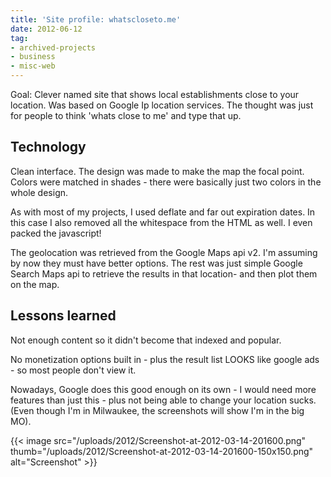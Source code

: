 ```yaml
---
title: 'Site profile: whatscloseto.me'
date: 2012-06-12
tag:
- archived-projects
- business
- misc-web
---
```

Goal: Clever named site that shows local establishments close to your location.  Was based on Google Ip location services.  The thought was just for people to think 'whats close to me' and type that up.

<!--more-->

## Technology

Clean interface.  The design was made to make the map the focal point.  Colors were matched in shades - there were basically just two colors in the whole design.  

As with most of my projects, I used deflate and far out expiration dates.  In this case I also removed all the whitespace from the HTML as well.  I even packed the javascript!

The geolocation was retrieved from the Google Maps api v2.  I'm assuming by now they must have better options.  The rest was just simple Google Search Maps api to retrieve the results in that location- and then plot them on the map.

## Lessons learned

Not enough content so it didn't become that indexed and popular.

No monetization options built in - plus the result list LOOKS like google ads - so most people don't view it.

Nowadays, Google does this good enough on its own - I would need more features than just this - plus not being able to change your location sucks.  (Even though I'm in Milwaukee, the screenshots will show I'm in the big MO).

{{< image src="/uploads/2012/Screenshot-at-2012-03-14-201600.png" thumb="/uploads/2012/Screenshot-at-2012-03-14-201600-150x150.png" alt="Screenshot" >}}
